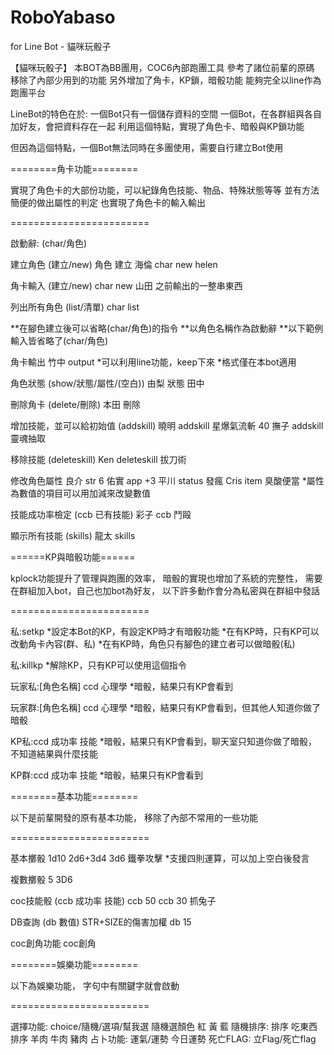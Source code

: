 # RoboYabaso
for Line Bot - 貓咪玩骰子


【貓咪玩骰子】
本BOT為BB團用，COC6內部跑團工具
參考了諸位前輩的原碼
移除了內部少用到的功能
另外增加了角卡，KP鎖，暗骰功能
能夠完全以line作為跑團平台

LineBot的特色在於: 一個Bot只有一個儲存資料的空間
一個Bot，在各群組與各自加好友，會把資料存在一起
利用這個特點，實現了角色卡、暗骰與KP鎖功能

但因為這個特點，一個Bot無法同時在多團使用，需要自行建立Bot使用


========角卡功能========

實現了角色卡的大部份功能，可以紀錄角色技能、物品、特殊狀態等等
並有方法簡便的做出屬性的判定
也實現了角色卡的輸入輸出

========================

啟動辭: (char/角色)


建立角色 (建立/new)
角色 建立 海倫
char new helen

角卡輸入 (建立/new)
char new 山田 之前輸出的一整串東西

列出所有角色 (list/清單)
char list

**在腳色建立後可以省略(char/角色)的指令
**以角色名稱作為啟動辭
**以下範例輸入皆省略了(char/角色)

角卡輸出 
竹中 output
*可以利用line功能，keep下來
*格式僅在本bot適用

角色狀態 (show/狀態/屬性/(空白))
由梨 狀態
田中

刪除角卡 (delete/刪除)
本田 刪除

增加技能，並可以給初始值 (addskill)
曉明 addskill 星爆氣流斬 40
撫子 addskill 靈魂抽取

移除技能 (deleteskill)
Ken deleteskill 拔刀術

修改角色屬性 
良介 str 6
佑實 app +3
平川 status 發瘋
Cris item 臭酸便當
*屬性為數值的項目可以用加減來改變數值

技能成功率檢定 (ccb 已有技能)
彩子 ccb 鬥毆

顯示所有技能 (skills)
龍太 skills

======KP與暗骰功能======

kplock功能提升了管理與跑團的效率，
暗骰的實現也增加了系統的完整性，
需要在群組加入bot，自己也加bot為好友，
以下許多動作會分為私密與在群組中發話

========================

私:setkp 
*設定本Bot的KP，有設定KP時才有暗骰功能
*在有KP時，只有KP可以改動角卡內容(群、私)
*在有KP時，角色只有腳色的建立者可以做暗骰(私)

私:killkp
*解除KP，只有KP可以使用這個指令

玩家私:[角色名稱] ccd 心理學
*暗骰，結果只有KP會看到

玩家群:[角色名稱] ccd 心理學
*暗骰，結果只有KP會看到，但其他人知道你做了暗骰

KP私:ccd 成功率 技能
*暗骰，結果只有KP會看到，聊天室只知道你做了暗骰，不知道結果與什麼技能

KP群:ccd 成功率 技能
*暗骰，結果只有KP會看到


========基本功能========

以下是前輩開發的原有基本功能，
移除了內部不常用的一些功能

========================

基本擲骰
1d10
2d6+3d4
3d6 鐵拳攻擊
*支援四則運算，可以加上空白後發言

複數擲骰
5 3D6

coc技能骰 (ccb 成功率 技能)
ccb 50
ccb 30 抓兔子

DB查詢 (db 數值)
STR+SIZE的傷害加權
db 15

coc創角功能
coc創角

========娛樂功能========

以下為娛樂功能，
字句中有關鍵字就會啟動

========================

選擇功能: choice/隨機/選項/幫我選
	隨機選顏色 紅 黃 藍
隨機排序: 排序
	吃東西排序 羊肉 牛肉 豬肉
占卜功能: 運氣/運勢
	今日運勢
死亡FLAG: 立Flag/死亡flag
